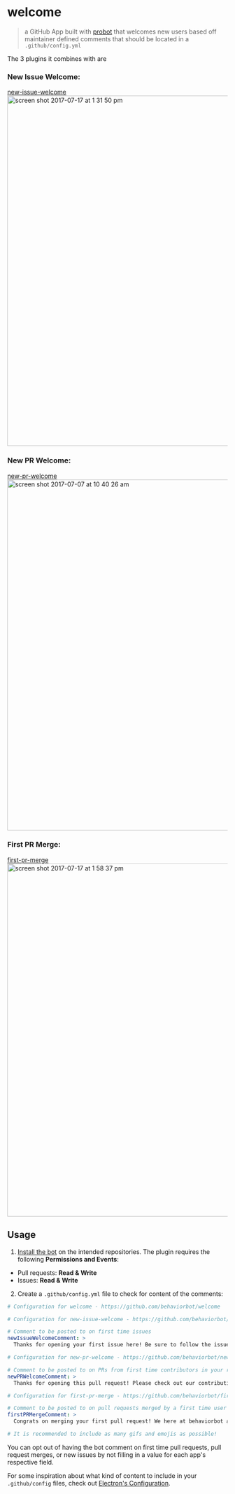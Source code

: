 # welcome

> a GitHub App built with [probot](https://github.com/probot/probot) that welcomes new users based off maintainer defined comments that should be located in a `.github/config.yml`

The 3 plugins it combines with are
### New Issue Welcome:
[new-issue-welcome](https://github.com/behaviorbot/new-issue-welcome)
<img width="801" alt="screen shot 2017-07-17 at 1 31 50 pm" src="https://user-images.githubusercontent.com/13410355/28288547-5f83aa8e-6af4-11e7-9692-eb41d42431e2.png">

### New PR Welcome:
[new-pr-welcome](https://github.com/behaviorbot/new-pr-welcome)
<img width="802" alt="screen shot 2017-07-07 at 10 40 26 am" src="https://user-images.githubusercontent.com/13410355/28288851-679f582a-6af5-11e7-8dd8-b85b6c33e16b.png">

### First PR Merge:
[first-pr-merge](https://github.com/behaviorbot/first-pr-merge)
<img width="807" alt="screen shot 2017-07-17 at 1 58 37 pm" src="https://user-images.githubusercontent.com/13410355/28289605-1ab81a76-6af8-11e7-8f78-6a1b3948df36.png">

## Usage

1. [Install the bot](https://github.com/apps/welcome) on the intended repositories. The plugin requires the following **Permissions and Events**:

- Pull requests: **Read & Write**
- Issues: **Read & Write**

2. Create a `.github/config.yml` file to check for content of the comments:

``` yaml
# Configuration for welcome - https://github.com/behaviorbot/welcome

# Configuration for new-issue-welcome - https://github.com/behaviorbot/new-issue-welcome

# Comment to be posted to on first time issues
newIssueWelcomeComment: >
  Thanks for opening your first issue here! Be sure to follow the issue template!

# Configuration for new-pr-welcome - https://github.com/behaviorbot/new-pr-welcome

# Comment to be posted to on PRs from first time contributors in your repository
newPRWelcomeComment: >
  Thanks for opening this pull request! Please check out our contributing guidelines.

# Configuration for first-pr-merge - https://github.com/behaviorbot/first-pr-merge

# Comment to be posted to on pull requests merged by a first time user
firstPRMergeComment: >
  Congrats on merging your first pull request! We here at behaviorbot are proud of you!

# It is recommended to include as many gifs and emojis as possible!
```

You can opt out of having the bot comment on first time pull requests, pull request merges, or new issues by not filling in a value for each app's respective field.

For some inspiration about what kind of content to include in your `.github/config` files, check out [Electron's Configuration](https://github.com/electron/electron/blob/master/.github/config.yml).
